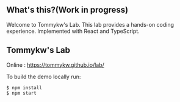 ## What's this?(Work in progress)
Welcome to Tommykw's Lab. This lab provides a hands-on coding experience. Implemented with React and TypeScript.

## Tommykw's Lab
Online : https://tommykw.github.io/lab/

To build the demo locally run:

```
$ npm install
$ npm start
```
